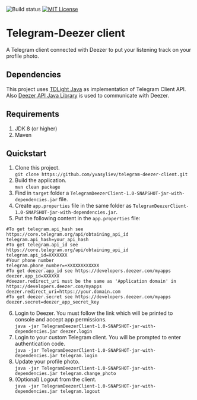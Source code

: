 ![Build status](https://github.com/yvasyliev/telegram-deezer-client/actions/workflows/build-maven-project.yml/badge.svg?branch=main)
[![MIT License](http://img.shields.io/badge/license-MIT-blue.svg?style=flat)](https://github.com/yvasyliev/telegram-deezer-client/blob/main/LICENSE)
# Telegram-Deezer client
A Telegram client connected with Deezer to put your listening track on your profile photo.

## Dependencies
This project uses [TDLight Java](https://github.com/tdlight-team/tdlight-java) as implementation of Telegram Client API.<br/>
Also [Deezer API Java Library](https://github.com/yvasyliev/deezer-api) is used to communicate with Deezer.
## Requirements
1. JDK 8 (or higher)
2. Maven

## Quickstart
1. Clone this project.<br/>
   `git clone https://github.com/yvasyliev/telegram-deezer-client.git`
2. Build the application.<br/>
   `mvn clean package`
3. Find in `target` folder a `TelegramDeezerClient-1.0-SNAPSHOT-jar-with-dependencies.jar` file.<br/>
4. Create `app.properties` file in the same folder as `TelegramDeezerClient-1.0-SNAPSHOT-jar-with-dependencies.jar`.<br/>
5. Put the following content in the `app.properties` file:<br/>
```properties
#To get telegram.api_hash see https://core.telegram.org/api/obtaining_api_id
telegram.api_hash=your_api_hash
#To get telegram.api_id see https://core.telegram.org/api/obtaining_api_id
telegram.api_id=XXXXXXX
#Your phone number
telegram.phone_number=+XXXXXXXXXXXX
#To get deezer.app_id see https://developers.deezer.com/myapps
deezer.app_id=XXXXXX
#deezer.redirect_uri must be the same as 'Application domain' in https://developers.deezer.com/myapps
deezer.redirect_uri=https://your.domain.com
#To get deezer.secret see https://developers.deezer.com/myapps
deezer.secret=deezer_app_secret_key
```
6. Login to Deezer. You must follow the link which will be printed to console and accept app permissions.<br/>
   `java -jar TelegramDeezerClient-1.0-SNAPSHOT-jar-with-dependencies.jar deezer.login`
7. Login to your custom Telegram client. You will be prompted to enter authentication code.<br/>
   `java -jar TelegramDeezerClient-1.0-SNAPSHOT-jar-with-dependencies.jar telegram.login`
8. Update your profile photo.<br/>
   `java -jar TelegramDeezerClient-1.0-SNAPSHOT-jar-with-dependencies.jar telegram.change_photo`
9. (Optional) Logout from the client.<br/>
   `java -jar TelegramDeezerClient-1.0-SNAPSHOT-jar-with-dependencies.jar telegram.logout`